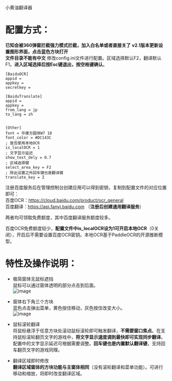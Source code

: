 小黄油翻译器

# 配置方式：
**已知会被360弹窗拦截强力模式拦截，加入白名单或者直接关了**
**v2.1版本更新设置图形界面，点击蓝色方块打开**  
**文件目录不能有中文**
修改config.ini文件进行配置。区域选择默认F2，翻译默认F1。**进入区域选择后按Esc键退出，按空格键确认**。
```
[BaiduOCR]
appid = 
appkey = 
secretkey = 

[BaiduTranslate]
appid = 
appkey = 
from_lang = jp
to_lang = zh


[Other]
font = 华康方圆体W7 18
font_color = #DC143C
; 是否使用本地OCR
is_localOCR = 1
; 文字显示延迟
show_text_dely = 0.7
; 区域选择键
select_area_key = F2
; 除此设置之外回车键也是翻译键
translate_key = Z
```
注册百度服务后在管理控制台创建应用可以得到密钥，复制到配置文件的对应位置即可：  
百度OCR：https://cloud.baidu.com/product/ocr_general  
百度翻译：https://api.fanyi.baidu.com  （**注册后创建通用翻译服务**）  

两者均可领取免费额度，其中百度翻译服务额度较多。  

百度OCR免费额度较少，**配置文件中is_localOCR设为1可开启本地OCR**（0关闭），开启后不需要设置百度OCR密钥。本地OCR基于PaddleOCR的开源推断模型。  

# 特性及操作说明：  
- 极简窗体无鼠标遮挡  
鼠标可以通过窗体透明的部分点击到后面。  
![image](https://s3.bmp.ovh/imgs/2022/02/35b0bd3b776e5677.png)  
  
- 窗体右下角三个方块  
蓝色点击弹出菜单，黄色按住移动，灰色按住改变大小。  
![image](https://s3.bmp.ovh/imgs/2022/02/4b437f9a429ffd8d.png)  
  
- 鼠标滚轮翻译  
将鼠标悬浮于任意方块处滚动鼠标滚轮即可触发翻译，**不需要窗口焦点**。在支持鼠标滚轮翻页文字的游戏中，**将文字显示速度调到最快即可实现同步翻译**。配置中的文字显示延迟可根据需要调整。**回车键也是内置默认翻译键**，支持回车翻页文字的游戏同理。  
  
- 翻译区域即时修改  
**翻译区域窗体的方块功能与主窗体相同**（没有滚轮翻译和菜单功能）。可进行移动和缩放，将即时改变翻译区域。